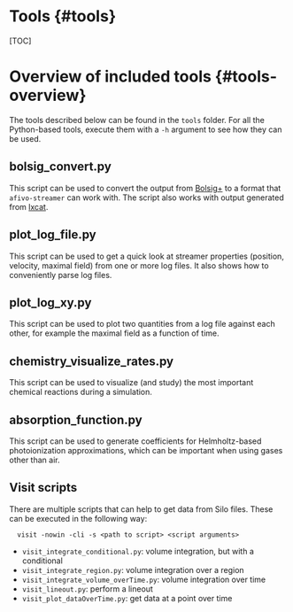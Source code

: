 # Tools {#tools}

[TOC]

# Overview of included tools {#tools-overview}

The tools described below can be found in the `tools` folder. For all the Python-based tools, execute them with a `-h` argument to see how they can be used.

## bolsig_convert.py

This script can be used to convert the output from [Bolsig+](https://us.lxcat.net/solvers/BolsigPlus/) to a format that `afivo-streamer` can work with. The script also works with output generated from [lxcat](https://lxcat.net).

## plot_log_file.py

This script can be used to get a quick look at streamer properties (position, velocity, maximal field) from one or more log files. It also shows how to conveniently parse log files.

## plot_log_xy.py

This script can be used to plot two quantities from a log file against each other, for example the maximal field as a function of time.

## chemistry_visualize_rates.py

This script can be used to visualize (and study) the most important chemical reactions during a simulation.

## absorption_function.py

This script can be used to generate coefficients for Helmholtz-based photoionization approximations, which can be important when using gases other than air.

## Visit scripts

There are multiple scripts that can help to get data from Silo files. These can be executed in the following way:

      visit -nowin -cli -s <path to script> <script arguments>

* `visit_integrate_conditional.py`: volume integration, but with a conditional
* `visit_integrate_region.py`: volume integration over a region
* `visit_integrate_volume_overTime.py`: volume integration over time
* `visit_lineout.py`: perform a lineout
* `visit_plot_dataOverTime.py`: get data at a point over time
